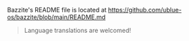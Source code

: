 Bazzite's README file is located at <https://github.com/ublue-os/bazzite/blob/main/README.md>

>Language translations are welcomed!
